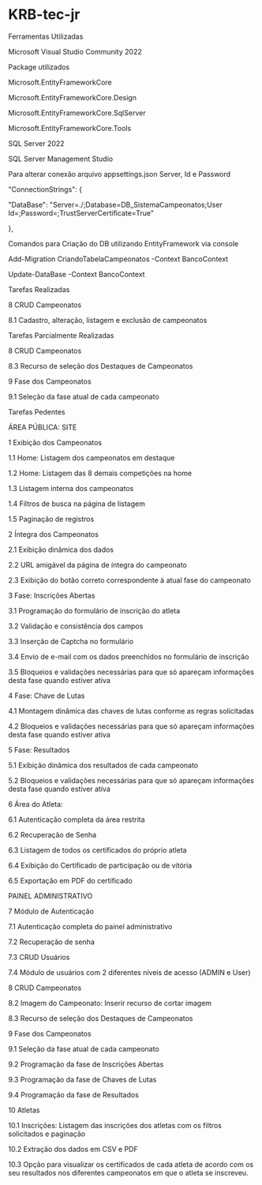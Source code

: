 # KRB-tec-jr

Ferramentas Utilizadas

Microsoft Visual Studio Community 2022

  Package utilizados
  
  Microsoft.EntityFrameworkCore

  Microsoft.EntityFrameworkCore.Design
  
  Microsoft.EntityFrameworkCore.SqlServer
  
  Microsoft.EntityFrameworkCore.Tools
  
SQL Server 2022

SQL Server Management Studio 


Para alterar conexão arquivo appsettings.json Server, Id e Password

"ConnectionStrings": {

  "DataBase": "Server=./;Database=DB_SistemaCampeonatos;User Id=;Password=;TrustServerCertificate=True"
  
},

Comandos para Criação do DB utilizando EntityFramework via console

Add-Migration CriandoTabelaCampeonatos -Context BancoContext

Update-DataBase -Context BancoContext

Tarefas Realizadas

8	CRUD Campeonatos

8.1	   Cadastro, alteração, listagem e exclusão de campeonatos

Tarefas Parcialmente Realizadas

8	CRUD Campeonatos

8.3	   Recurso de seleção dos Destaques de Campeonatos

9	Fase dos Campeonatos

9.1	   Seleção da fase atual de cada campeonato

Tarefas Pedentes

ÁREA PÚBLICA: SITE

1	Exibição dos Campeonatos

1.1	   Home: Listagem dos campeonatos em destaque

1.2	   Home: Listagem das 8 demais competições na home

1.3	   Listagem interna dos campeonatos

1.4	   Filtros de busca na página de listagem

1.5	   Paginação de registros

2	Íntegra dos Campeonatos

2.1	   Exibição dinâmica dos dados

2.2	   URL amigável da página de íntegra do campeonato

2.3	   Exibição do botão correto correspondente à atual fase do campeonato

3	Fase: Inscrições Abertas

3.1	   Programação do formulário de inscrição do atleta

3.2	   Validação e consistência dos campos

3.3	   Inserção de Captcha no formulário

3.4	   Envio de e-mail com os dados preenchidos no formulário de inscrição

3.5	   Bloqueios e validações necessárias para que só apareçam informações desta fase quando estiver ativa

4	Fase: Chave de Lutas

4.1	   Montagem dinâmica das chaves de lutas conforme as regras solicitadas

4.2	   Bloqueios e validações necessárias para que só apareçam informações desta fase quando estiver ativa

5	Fase: Resultados

5.1	   Exibição dinâmica dos resultados de cada campeonato

5.2	   Bloqueios e validações necessárias para que só apareçam informações desta fase quando estiver ativa

6	Área do Atleta:

6.1	   Autenticação completa da área restrita

6.2	   Recuperação de Senha

6.3	   Listagem de todos os certificados do próprio atleta

6.4	   Exibição do Certificado de participação ou de vitória

6.5	   Exportação em PDF do certificado

PAINEL ADMINISTRATIVO

7	Módulo de Autenticação

7.1	   Autenticação completa do painel administrativo

7.2	   Recuperação de senha

7.3	   CRUD Usuários

7.4	   Módulo de usuários com 2 diferentes níveis de acesso (ADMIN e User)

8	CRUD Campeonatos

8.2	   Imagem do Campeonato: Inserir recurso de cortar imagem

8.3	   Recurso de seleção dos Destaques de Campeonatos

9	Fase dos Campeonatos

9.1	   Seleção da fase atual de cada campeonato

9.2	   Programação da fase de Inscrições Abertas

9.3	   Programação da fase de Chaves de Lutas

9.4	   Programação da fase de Resultados

10	Atletas

10.1	   Inscrições: Listagem das inscrições dos atletas com os filtros solicitados e paginação

10.2	   Extração dos dados em CSV e PDF

10.3	   Opção para visualizar os certificados de cada atleta de acordo com os seu resultados nos diferentes campeonatos em que o atleta se inscreveu.
